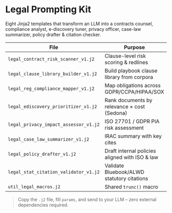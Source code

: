 # Legal Prompting Kit

Eight Jinja2 templates that transform an LLM into a contracts counsel, compliance analyst, e-discovery tuner, privacy officer, case-law summarizer, policy drafter & citation checker.

| File | Purpose |
|------|---------|
| `legal_contract_risk_scanner_v1.j2` | Clause-level risk scoring & redlines |
| `legal_clause_library_builder_v1.j2` | Build playbook clause library from corpora |
| `legal_reg_compliance_mapper_v1.j2` | Map obligations across GDPR/CCPA/HIPAA/SOX |
| `legal_ediscovery_prioritizer_v1.j2` | Rank documents by relevance × cost (Sedona) |
| `legal_privacy_impact_assessor_v1.j2` | ISO 27701 / GDPR PIA risk assessment |
| `legal_case_law_summarizer_v1.j2` | IRAC summary with key cites |
| `legal_policy_drafter_v1.j2` | Draft internal policies aligned with ISO & law |
| `legal_stat_citation_validator_v1.j2` | Validate Bluebook/ALWD statutory citations |
| `util_legal_macros.j2` | Shared `trunc()` macro |

> Copy the `.j2` file, fill `params`, and send to your LLM – zero external dependencies required.
